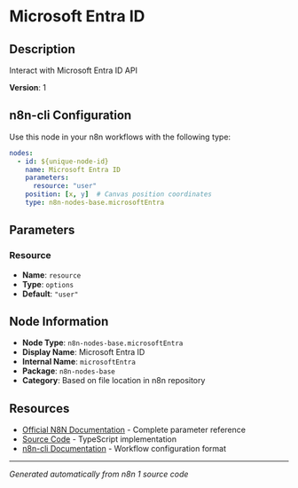 # Microsoft Entra ID

## Description

Interact with Microsoft Entra ID API

**Version**: 1

## n8n-cli Configuration

Use this node in your n8n workflows with the following type:

```yaml
nodes:
  - id: ${unique-node-id}
    name: Microsoft Entra ID
    parameters:
      resource: "user"
    position: [x, y]  # Canvas position coordinates
    type: n8n-nodes-base.microsoftEntra
```

## Parameters

### Resource

- **Name**: `resource`
- **Type**: `options`
- **Default**: `"user"`


## Node Information

- **Node Type**: `n8n-nodes-base.microsoftEntra`
- **Display Name**: Microsoft Entra ID
- **Internal Name**: `microsoftEntra`
- **Package**: `n8n-nodes-base`
- **Category**: Based on file location in n8n repository

## Resources

- [Official N8N Documentation](https://docs.n8n.io/integrations/builtin/app-nodes/n8n-nodes-base.microsoftentra/) - Complete parameter reference
- [Source Code](https://github.com/n8n-io/n8n/blob/master/packages/nodes-base/nodes/Microsoft/Entra/MicrosoftEntra.node.ts) - TypeScript implementation
- [n8n-cli Documentation](https://github.com/edenreich/n8n-cli) - Workflow configuration format

---
*Generated automatically from n8n 1 source code*
